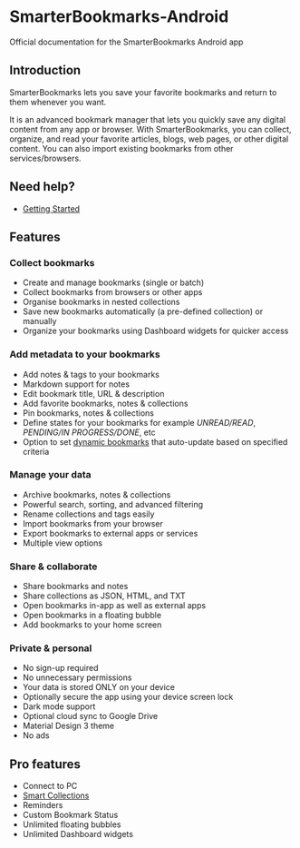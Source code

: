 # SmarterBookmarks-Android

Official documentation for the SmarterBookmarks Android app

## Introduction

SmarterBookmarks lets you save your favorite bookmarks and return to them whenever you want.

It is an advanced bookmark manager that lets you quickly save any digital content from any app or browser. With SmarterBookmarks, you can collect, organize, and read your favorite articles, blogs, web pages, or other digital content. You can also import existing bookmarks from other services/browsers.

## Need help?

- [Getting Started](GETTINGSTARTED.md)

## Features

### Collect bookmarks

- Create and manage bookmarks (single or batch)
- Collect bookmarks from browsers or other apps
- Organise bookmarks in nested collections
- Save new bookmarks automatically (a pre-defined collection) or manually
- Organize your bookmarks using Dashboard widgets for quicker access

### Add metadata to your bookmarks

- Add notes & tags to your bookmarks
- Markdown support for notes
- Edit bookmark title, URL & description
- Add favorite bookmarks, notes & collections
- Pin bookmarks, notes & collections
- Define states for your bookmarks for example *UNREAD/READ*, *PENDING/IN PROGRESS/DONE*, etc
- Option to set [dynamic bookmarks](pages/DYNAMIC.md) that auto-update based on specified criteria

### Manage your data

- Archive bookmarks, notes & collections
- Powerful search, sorting, and advanced filtering
- Rename collections and tags easily
- Import bookmarks from your browser
- Export bookmarks to external apps or services
- Multiple view options

### Share & collaborate

- Share bookmarks and notes
- Share collections as JSON, HTML, and TXT
- Open bookmarks in-app as well as external apps
- Open bookmarks in a floating bubble
- Add bookmarks to your home screen

### Private & personal
  
- No sign-up required
- No unnecessary permissions
- Your data is stored ONLY on your device
- Optionally secure the app using your device screen lock
- Dark mode support
- Optional cloud sync to Google Drive
- Material Design 3 theme
- No ads

## Pro features

- Connect to PC
- [Smart Collections](pages/SMART.md)
- Reminders
- Custom Bookmark Status
- Unlimited floating bubbles
- Unlimited Dashboard widgets
